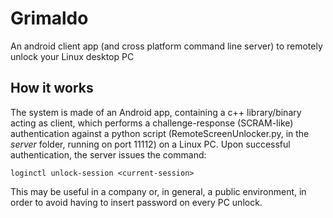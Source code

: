# Grimaldo
An android client app (and cross platform command line server) to remotely unlock your Linux desktop PC

## How it works

The system is made of an Android app, containing a c++ library/binary acting as client, which performs
a challenge-response (SCRAM-like) authentication against a python script (RemoteScreenUnlocker.py, in the *server* folder, running on port 11112)
on a Linux PC. Upon successful authentication, the server issues the command:

```shell
loginctl unlock-session <current-session>
```

This may be useful in a company or, in general, a public environment, in order to avoid having to insert password on every PC unlock.
